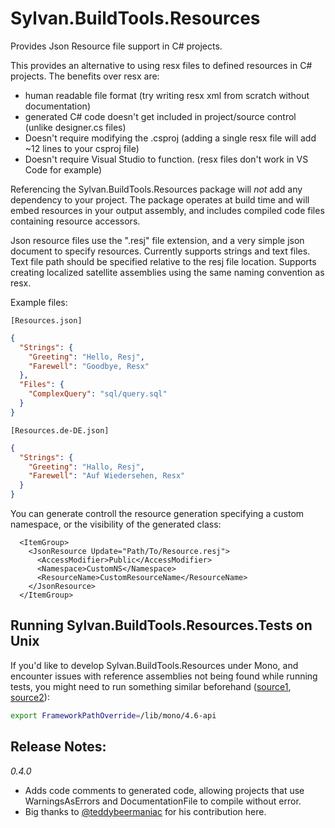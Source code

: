 # Sylvan.BuildTools.Resources

Provides Json Resource file support in C# projects.

This provides an alternative to using resx files to defined resources in C# projects.
The benefits over resx are:
- human readable file format (try writing resx xml from scratch without documentation)
- generated C# code doesn't get included in project/source control (unlike designer.cs files)
- Doesn't require modifying the .csproj (adding a single resx file will add ~12 lines to your csproj file)
- Doesn't require Visual Studio to function. (resx files don't work in VS Code for example)

Referencing the Sylvan.BuildTools.Resources package will *not* add any dependency to your project. 
The package operates at build time and will embed resources in your output assembly, and includes compiled code files containing resource accessors.

Json resource files use the ".resj" file extension, and a very simple json document to specify resources.
Currently supports strings and text files. Text file path should be specified relative to the resj file location. Supports creating localized satellite assemblies using the same naming convention as resx.

Example files:

`[Resources.json]`
```json
{
  "Strings": {
    "Greeting": "Hello, Resj",
    "Farewell": "Goodbye, Resx"
  },
  "Files": {
    "ComplexQuery": "sql/query.sql"
  }
}
```

`[Resources.de-DE.json]`
```json
{
  "Strings": {
    "Greeting": "Hallo, Resj",
    "Farewell": "Auf Wiedersehen, Resx"
  }
}
```

You can generate controll the resource generation specifying a custom namespace, or the visibility of the generated class:

```
  <ItemGroup>
    <JsonResource Update="Path/To/Resource.resj">
      <AccessModifier>Public</AccessModifier>
      <Namespace>CustomNS</Namespace>
      <ResourceName>CustomResourceName</ResourceName>
    </JsonResource>
  </ItemGroup>
```

## Running Sylvan.BuildTools.Resources.Tests on Unix
If you'd like to develop Sylvan.BuildTools.Resources under Mono, and encounter issues with reference assemblies not being found while running tests, you might need to run something similar beforehand ([source1](https://stackoverflow.com/a/55070707), [source2](https://github.com/Microsoft/msbuild/issues/2728#issuecomment-345381357)):
```sh
export FrameworkPathOverride=/lib/mono/4.6-api
```


## Release Notes:

_0.4.0_ 
 - Adds code comments to generated code, allowing projects that use WarningsAsErrors and DocumentationFile to compile without error.
 - Big thanks to [@teddybeermaniac](https://github.com/teddybeermaniac) for his contribution here.